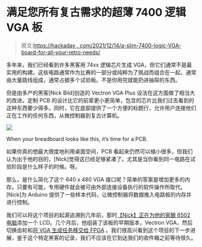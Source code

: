 # 满足您所有复古需求的超薄 7400 逻辑 VGA 板

> 原文:[https://hackaday . com/2021/12/14/a-slim-7400-logic-VGA-board-for-all-your-retro-needs/](https://hackaday.com/2021/12/14/a-slim-7400-logic-vga-board-for-all-your-retro-needs/)

多年来，我们已经看到许多黑客用 74xx 逻辑芯片生成 VGA，但它们通常不是最实用的构建。这些电路通常作为比赛的一部分或纯粹为了挑战而组合在一起，通常由大量跳线组成，通常占据多个试验板。不是你用完就能扔进抽屉的东西。

但是由多产的黑客[Nick Bild]创造的 Vectron VGA Plus 设法在这方面做了相当大的改进。定制 PCB 的设计比它的前辈更小更简单，包含的芯片比我们过去看到的这种东西要少得多。同时，它在底部提供了一个方便的标题行，允许用户连接他们正在工作的任何东西，从微控制器到复古计算机。

[![](../Images/3500cc1fcead089fe5479907424b543a.png)](https://hackaday.com/wp-content/uploads/2021/12/vectronplus_detail.jpg)

When your breadboard looks like this, it’s time for a PCB.

如果你真的想最大限度地利用桌面空间，PCB 看起来仍然可以缩小很多，但我们认为出于他的目的，[Nick]觉得这已经足够紧凑了。尤其是当你看到同一电路在试验阶段是什么样子的时候。呀。

那么，是什么简化了这个 640 x 480 VGA 接口呢？简单的答案是增加更多的内存。只要有可能，专用硬件就会被可由外部连接设备执行的软件操作所取代。[Nick]为 Arduino 提供了一些样本代码，让微控制器将数据推入电路板的内存并进行控制。

我们可以将这个项目的起源追溯到几年前，那时[【Nick】正在为他的家酿 6502 电脑](https://hackaday.com/2019/04/19/a-nearly-practical-6502-breadboard-computer/)添加一个 LCD。几个月后，他组装了该板的早期版本，Vectron VGA，然后切换齿轮和[将 VGA 生成任务移交给 FPGA](https://hackaday.com/2020/11/16/vectron-adds-basic-and-christmas-tree-control/) 。我们很高兴看到这个项目的下一步进展，鉴于这个特定黑客的记录，我们不应该在它到达我们的收件箱之前等待很久。